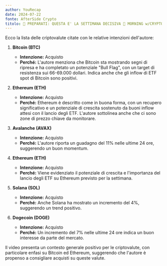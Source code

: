 ```yaml
---
author: YouRecap
date: 2024-07-22
fonte: AfterSide Crypto
titolo: 🚨 PREPARATI: QUESTA E' LA SETTIMANA DECISIVA 🚨 MORNING w/CRYPTO: BITCOIN / ALTCOINS [time sensitive]
---
```


Ecco la lista delle criptovalute citate con le relative intenzioni dell'autore:

1. **Bitcoin (BTC)**
   - **Intenzione:** Acquisto
   - **Perché:** L'autore menziona che Bitcoin sta mostrando segni di ripresa e ha completato un potenziale "Bull Flag", con un target di resistenza sui 66-69.000 dollari. Indica anche che gli inflow di ETF spot di Bitcoin sono positivi.

2. **Ethereum (ETH)**
   - **Intenzione:** Acquisto
   - **Perché:** Ethereum è descritto come in buona forma, con un recupero significativo e un potenziale di crescita sostenuto da buoni inflow attesi con il lancio degli ETF. L'autore sottolinea anche che ci sono zone di prezzo chiave da monitorare.

3. **Avalanche (AVAX)**
   - **Intenzione:** Acquisto
   - **Perché:** L'autore riporta un guadagno del 11% nelle ultime 24 ore, suggerendo un buon momentum.

4. **Ethereum (ETH)**
   - **Intenzione:** Acquisto
   - **Perché:** Viene evidenziato il potenziale di crescita e l'importanza del lancio degli ETF su Ethereum previsto per la settimana.

5. **Solana (SOL)**
   - **Intenzione:** Acquisto
   - **Perché:** Anche Solana ha mostrato un incremento del 4%, suggerendo un trend positivo.

6. **Dogecoin (DOGE)**
   - **Intenzione:** Acquisto
   - **Perché:** Un incremento del 7% nelle ultime 24 ore indica un buon interesse da parte del mercato.

Il video presenta un contesto generale positivo per le criptovalute, con particolare enfasi su Bitcoin ed Ethereum, suggerendo che l'autore è propenso a consigliare acquisti su queste valute.
